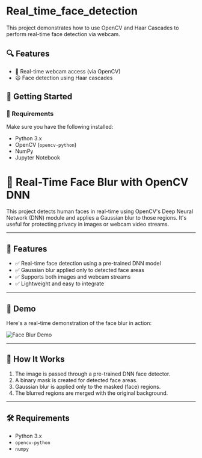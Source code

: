 # Real_time_face_detection
This project demonstrates how to use OpenCV and Haar Cascades to perform real-time face detection via webcam.
## 🔍 Features

- 🎥 Real-time webcam access (via OpenCV)
- 😃 Face detection using Haar cascades
## 🚀 Getting Started

### 🔧 Requirements

Make sure you have the following installed:

- Python 3.x
- OpenCV (`opencv-python`)
- NumPy
- Jupyter Notebook
# 🤖 Real-Time Face Blur with OpenCV DNN

This project detects human faces in real-time using OpenCV's Deep Neural Network (DNN) module and applies a Gaussian blur to those regions. It's useful for protecting privacy in images or webcam video streams.

---

## 📌 Features

- ✅ Real-time face detection using a pre-trained DNN model
- ✅ Gaussian blur applied only to detected face areas
- ✅ Supports both images and webcam streams
- ✅ Lightweight and easy to integrate

---

## 🎥 Demo

Here's a real-time demonstration of the face blur in action:

![Face Blur Demo](demo.gif)

---

## 🧠 How It Works

1. The image is passed through a pre-trained DNN face detector.
2. A binary mask is created for detected face areas.
3. Gaussian blur is applied only to the masked (face) regions.
4. The blurred regions are merged with the original background.

---

## 🛠 Requirements

- Python 3.x
- `opencv-python`
- `numpy`
